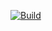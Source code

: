 [![Build](https://img.shields.io/badge/build-passing-green)](https://github.com/akhalid-dev/sparse-solver)
